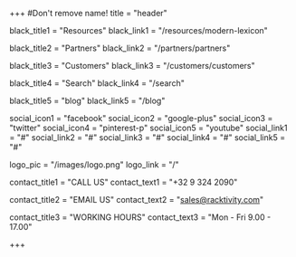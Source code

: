 +++
#Don't remove name!
title = "header"

black_title1 = "Resources"
black_link1 = "/resources/modern-lexicon"

black_title2 = "Partners"
black_link2 = "/partners/partners"

black_title3 = "Customers"
black_link3 = "/customers/customers"

black_title4 = "Search"
black_link4 = "/search"

black_title5 = "blog"
black_link5 = "/blog"

social_icon1 = "facebook"
social_icon2 = "google-plus"
social_icon3 = "twitter"
social_icon4 = "pinterest-p"
social_icon5 = "youtube"
social_link1 = "#"
social_link2 = "#"
social_link3 = "#"
social_link4 = "#"
social_link5 = "#"

logo_pic = "/images/logo.png"
logo_link = "/"

contact_title1 = "CALL US"
contact_text1 = "+32 9 324 2090"

contact_title2 = "EMAIL US"
contact_text2 = "sales@racktivity.com"


contact_title3 = "WORKING HOURS"
contact_text3 = "Mon - Fri 9.00 - 17.00"



+++
